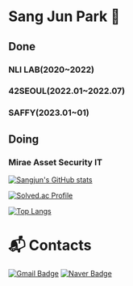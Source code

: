 # Sang Jun Park 🐘

## Done
### NLI LAB(2020~2022) 
### 42SEOUL(2022.01~2022.07)
### SAFFY(2023.01~01)
## Doing
### Mirae Asset Security IT

[![Sangjun's GitHub stats](https://github-readme-stats.vercel.app/api?username=sangjun0412)]()


[![Solved.ac Profile](http://mazassumnida.wtf/api/v2/generate_badge?boj=guaba0412)](https://solved.ac/guaba0412/)


[![Top Langs](https://github-readme-stats.vercel.app/api/top-langs/?username=sangjun0412&langs_count=10&layout=compact)]()




# :mailbox_with_mail: Contacts
[![Gmail Badge](https://img.shields.io/badge/Gmail-d14836?style=flat-square&logo=Gmail&logoColor=white&link=mailto:guaba0412@gmail.com)](mailto:guaba0412@gmail.com)
[![Naver Badge](https://img.shields.io/badge/Naver-03C75A?style=flat-square&logo=Naver&logoColor=white&link=mailto:sangjoon97@naver.com)](mailto:sangjoon97@naver.com)
